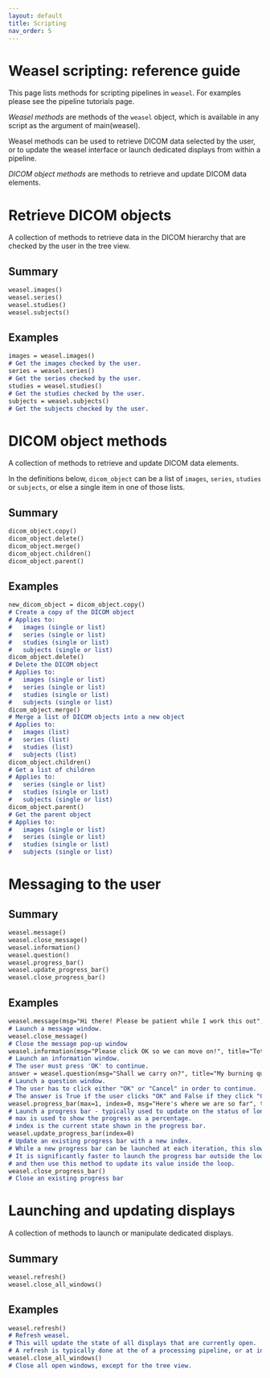 ```yaml
---
layout: default
title: Scripting
nav_order: 5
---
```


# Weasel scripting: reference guide

This page lists methods for scripting pipelines in `weasel`. For examples please see the pipeline tutorials page.

*Weasel methods* are methods of the `weasel` object, which is available in any script as the argument of main(weasel). 

Weasel methods can be used to retrieve DICOM data selected by the user, or to update the weasel interface or launch dedicated displays from within a pipeline.

*DICOM object methods* are methods to retrieve and update DICOM data elements. 

# Retrieve DICOM objects

A collection of methods to retrieve data in the DICOM hierarchy that are checked by the user in the tree view. 

## Summary

```markdown
weasel.images()
weasel.series()
weasel.studies()
weasel.subjects()
```
## Examples

```markdown
images = weasel.images()
# Get the images checked by the user. 
series = weasel.series()
# Get the series checked by the user.
studies = weasel.studies() 
# Get the studies checked by the user.
subjects = weasel.subjects() 
# Get the subjects checked by the user. 
```

# DICOM object methods
A collection of methods to retrieve and update DICOM data elements. 

In the definitions below, `dicom_object` can be a list of `images`, `series`, `studies` or `subjects`, or else a single item in one of those lists.

## Summary

```markdown
dicom_object.copy()
dicom_object.delete()
dicom_object.merge()
dicom_object.children()
dicom_object.parent()
```
## Examples

```markdown
new_dicom_object = dicom_object.copy()
# Create a copy of the DICOM object
# Applies to: 
# 	images (single or list)
#	series (single or list)
#	studies (single or list)
#	subjects (single or list)
dicom_object.delete()	 
# Delete the DICOM object 
# Applies to: 
# 	images (single or list)
#	series (single or list)
#	studies (single or list)
#	subjects (single or list)
dicom_object.merge()
# Merge a list of DICOM objects into a new object
# Applies to: 
# 	images (list)
#	series (list)
#	studies (list)
#	subjects (list)
dicom_object.children()
# Get a list of children
# Applies to: 
#	series (single or list)
#	studies (single or list)
#	subjects (single or list)
dicom_object.parent()
# Get the parent object
# Applies to: 
# 	images (single or list)
#	series (single or list)
#	studies (single or list)
#	subjects (single or list)
```

# Messaging to the user

## Summary

```markdown
weasel.message()
weasel.close_message()
weasel.information()
weasel.question()
weasel.progress_bar()
weasel.update_progress_bar()
weasel.close_progress_bar()
```
## Examples

```markdown
weasel.message(msg="Hi there! Please be patient while I work this out", title="Totally pointless message")
# Launch a message window.
weasel.close_message()
# Close the message pop-up window
weasel.information(msg="Please click OK so we can move on!", title="Totally pointless information")
# Launch an information window. 
# The user must press 'OK' to continue.
answer = weasel.question(msg="Shall we carry on?", title="My burning question")
# Launch a question window. 
# The user has to click either "OK" or "Cancel" in order to continue. 
# The answer is True if the user clicks "OK" and False if they click "Cancel".
weasel.progress_bar(max=1, index=0, msg="Here's where we are so far", title="Progress Bar")
# Launch a progress bar - typically used to update on the status of long calculations. 
# max is used to show the progress as a percentage.
# index is the current state shown in the progress bar.
weasel.update_progress_bar(index=0) 
# Update an existing progress bar with a new index. 
# While a new progress bar can be launched at each iteration, this slows down calculations a lot. 
# It is significantly faster to launch the progress bar outside the loop, 
# and then use this method to update its value inside the loop.
weasel.close_progress_bar()
# Close an existing progress bar
```

# Launching and updating displays

A collection of methods to launch or manipulate dedicated displays.

## Summary

```markdown
weasel.refresh()
weasel.close_all_windows()
```
## Examples

```markdown
weasel.refresh()
# Refresh weasel. 
# This will update the state of all displays that are currently open.
# A refresh is typically done at the of a processing pipeline, or at intermediate stages of very long pipelines.
weasel.close_all_windows()
# Close all open windows, except for the tree view.
```








